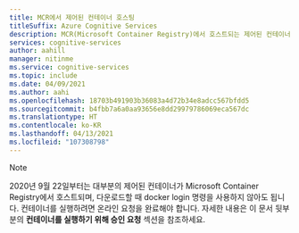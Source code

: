 ```yaml
---
title: MCR에서 제어된 컨테이너 호스팅
titleSuffix: Azure Cognitive Services
description: MCR(Microsoft Container Registry)에서 호스트되는 제어된 컨테이너에 대한 참고 사항
services: cognitive-services
author: aahill
manager: nitinme
ms.service: cognitive-services
ms.topic: include
ms.date: 04/09/2021
ms.author: aahi
ms.openlocfilehash: 18703b491903b36083a4d72b34e8adcc567bfdd5
ms.sourcegitcommit: b4fbb7a6a0aa93656e8dd29979786069eca567dc
ms.translationtype: HT
ms.contentlocale: ko-KR
ms.lasthandoff: 04/13/2021
ms.locfileid: "107308798"
---
```

> [!NOTE]
> 2020년 9월 22일부터는 대부분의 제어된 컨테이너가 Microsoft Container Registry에서 호스트되며, 다운로드할 때 docker login 명령을 사용하지 않아도 됩니다. 컨테이너를 실행하려면 온라인 요청을 완료해야 합니다. 자세한 내용은 이 문서 뒷부분의 **컨테이너를 실행하기 위해 승인 요청** 섹션을 참조하세요.
